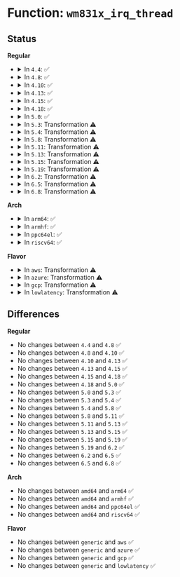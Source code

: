 # Function: <code>wm831x_irq_thread</code>

## Status
<b>Regular</b>
<ul>
<li>
<details>
<summary>In <code>4.4</code>: ✅</summary>

```c
irqreturn_t wm831x_irq_thread(int irq, void *data);
```

**Collision:** Unique Static

**Inline:** No

**Transformation:** False

**Instances:**

```
In drivers/mfd/wm831x-irq.c (ffffffff815830e0)
Location: drivers/mfd/wm831x-irq.c:454
Inline: False
```
**Symbols:**

```
ffffffff815830e0-ffffffff815833a3: wm831x_irq_thread (STB_LOCAL)
```
</details>
</li>
<li>
<details>
<summary>In <code>4.8</code>: ✅</summary>

```c
irqreturn_t wm831x_irq_thread(int irq, void *data);
```

**Collision:** Unique Static

**Inline:** No

**Transformation:** False

**Instances:**

```
In drivers/mfd/wm831x-irq.c (ffffffff815d9200)
Location: drivers/mfd/wm831x-irq.c:454
Inline: False
```
**Symbols:**

```
ffffffff815d9200-ffffffff815d94ab: wm831x_irq_thread (STB_LOCAL)
```
</details>
</li>
<li>
<details>
<summary>In <code>4.10</code>: ✅</summary>

```c
irqreturn_t wm831x_irq_thread(int irq, void *data);
```

**Collision:** Unique Static

**Inline:** No

**Transformation:** False

**Instances:**

```
In drivers/mfd/wm831x-irq.c (ffffffff81605ef0)
Location: drivers/mfd/wm831x-irq.c:454
Inline: False
```
**Symbols:**

```
ffffffff81605ef0-ffffffff8160619b: wm831x_irq_thread (STB_LOCAL)
```
</details>
</li>
<li>
<details>
<summary>In <code>4.13</code>: ✅</summary>

```c
irqreturn_t wm831x_irq_thread(int irq, void *data);
```

**Collision:** Unique Static

**Inline:** No

**Transformation:** False

**Instances:**

```
In drivers/mfd/wm831x-irq.c (ffffffff81619cd0)
Location: drivers/mfd/wm831x-irq.c:454
Inline: False
```
**Symbols:**

```
ffffffff81619cd0-ffffffff81619f92: wm831x_irq_thread (STB_LOCAL)
```
</details>
</li>
<li>
<details>
<summary>In <code>4.15</code>: ✅</summary>

```c
irqreturn_t wm831x_irq_thread(int irq, void *data);
```

**Collision:** Unique Static

**Inline:** No

**Transformation:** False

**Instances:**

```
In drivers/mfd/wm831x-irq.c (ffffffff816823a0)
Location: drivers/mfd/wm831x-irq.c:454
Inline: False
```
**Symbols:**

```
ffffffff816823a0-ffffffff81682662: wm831x_irq_thread (STB_LOCAL)
```
</details>
</li>
<li>
<details>
<summary>In <code>4.18</code>: ✅</summary>

```c
irqreturn_t wm831x_irq_thread(int irq, void *data);
```

**Collision:** Unique Static

**Inline:** No

**Transformation:** False

**Instances:**

```
In drivers/mfd/wm831x-irq.c (ffffffff816be420)
Location: drivers/mfd/wm831x-irq.c:454
Inline: False
```
**Symbols:**

```
ffffffff816be420-ffffffff816be6e2: wm831x_irq_thread (STB_LOCAL)
```
</details>
</li>
<li>
<details>
<summary>In <code>5.0</code>: ✅</summary>

```c
irqreturn_t wm831x_irq_thread(int irq, void *data);
```

**Collision:** Unique Static

**Inline:** No

**Transformation:** False

**Instances:**

```
In drivers/mfd/wm831x-irq.c (ffffffff816df7f0)
Location: drivers/mfd/wm831x-irq.c:454
Inline: False
```
**Symbols:**

```
ffffffff816df7f0-ffffffff816dfab2: wm831x_irq_thread (STB_LOCAL)
```
</details>
</li>
<li>
<details>
<summary>In <code>5.3</code>: Transformation ⚠️</summary>

```c
irqreturn_t wm831x_irq_thread(int irq, void *data);
```

**Collision:** Unique Static

**Inline:** No

**Transformation:** True

**Instances:**

```
In drivers/mfd/wm831x-irq.c (0)
Location: drivers/mfd/wm831x-irq.c:449
Inline: False
```
**Symbols:**

```
ffffffff81718f30-ffffffff817191ba: wm831x_irq_thread (STB_LOCAL)
ffffffff817194de-ffffffff8171950c: wm831x_irq_thread.cold (STB_LOCAL)
```
</details>
</li>
<li>
<details>
<summary>In <code>5.4</code>: Transformation ⚠️</summary>

```c
irqreturn_t wm831x_irq_thread(int irq, void *data);
```

**Collision:** Unique Static

**Inline:** No

**Transformation:** True

**Instances:**

```
In drivers/mfd/wm831x-irq.c (0)
Location: drivers/mfd/wm831x-irq.c:449
Inline: False
```
**Symbols:**

```
ffffffff8173d220-ffffffff8173d4aa: wm831x_irq_thread (STB_LOCAL)
ffffffff8173d7ce-ffffffff8173d7fc: wm831x_irq_thread.cold (STB_LOCAL)
```
</details>
</li>
<li>
<details>
<summary>In <code>5.8</code>: Transformation ⚠️</summary>

```c
irqreturn_t wm831x_irq_thread(int irq, void *data);
```

**Collision:** Unique Static

**Inline:** No

**Transformation:** True

**Instances:**

```
In drivers/mfd/wm831x-irq.c (0)
Location: drivers/mfd/wm831x-irq.c:449
Inline: False
```
**Symbols:**

```
ffffffff817faba0-ffffffff817fae34: wm831x_irq_thread (STB_LOCAL)
ffffffff817fb15e-ffffffff817fb18c: wm831x_irq_thread.cold (STB_LOCAL)
```
</details>
</li>
<li>
<details>
<summary>In <code>5.11</code>: Transformation ⚠️</summary>

```c
irqreturn_t wm831x_irq_thread(int irq, void *data);
```

**Collision:** Unique Static

**Inline:** No

**Transformation:** True

**Instances:**

```
In drivers/mfd/wm831x-irq.c (0)
Location: drivers/mfd/wm831x-irq.c:449
Inline: False
```
**Symbols:**

```
ffffffff8180cef0-ffffffff8180d184: wm831x_irq_thread (STB_LOCAL)
ffffffff81c120f6-ffffffff81c12124: wm831x_irq_thread.cold (STB_LOCAL)
```
</details>
</li>
<li>
<details>
<summary>In <code>5.13</code>: Transformation ⚠️</summary>

```c
irqreturn_t wm831x_irq_thread(int irq, void *data);
```

**Collision:** Unique Static

**Inline:** No

**Transformation:** True

**Instances:**

```
In drivers/mfd/wm831x-irq.c (0)
Location: drivers/mfd/wm831x-irq.c:449
Inline: False
```
**Symbols:**

```
ffffffff817f16c0-ffffffff817f1953: wm831x_irq_thread (STB_LOCAL)
ffffffff81c0426b-ffffffff81c04299: wm831x_irq_thread.cold (STB_LOCAL)
```
</details>
</li>
<li>
<details>
<summary>In <code>5.15</code>: Transformation ⚠️</summary>

```c
irqreturn_t wm831x_irq_thread(int irq, void *data);
```

**Collision:** Unique Static

**Inline:** No

**Transformation:** True

**Instances:**

```
In drivers/mfd/wm831x-irq.c (0)
Location: drivers/mfd/wm831x-irq.c:449
Inline: False
```
**Symbols:**

```
ffffffff8187a1c0-ffffffff8187a6e4: wm831x_irq_thread (STB_LOCAL)
ffffffff81d071e1-ffffffff81d07297: wm831x_irq_thread.cold (STB_LOCAL)
```
</details>
</li>
<li>
<details>
<summary>In <code>5.19</code>: Transformation ⚠️</summary>

```c
irqreturn_t wm831x_irq_thread(int irq, void *data);
```

**Collision:** Unique Static

**Inline:** No

**Transformation:** True

**Instances:**

```
In drivers/mfd/wm831x-irq.c (0)
Location: drivers/mfd/wm831x-irq.c:449
Inline: False
```
**Symbols:**

```
ffffffff819c2960-ffffffff819c2e1d: wm831x_irq_thread (STB_LOCAL)
ffffffff81ecfaf4-ffffffff81ecfb8c: wm831x_irq_thread.cold (STB_LOCAL)
```
</details>
</li>
<li>
<details>
<summary>In <code>6.2</code>: Transformation ⚠️</summary>

```c
irqreturn_t wm831x_irq_thread(int irq, void *data);
```

**Collision:** Unique Static

**Inline:** No

**Transformation:** True

**Instances:**

```
In drivers/mfd/wm831x-irq.c (0)
Location: drivers/mfd/wm831x-irq.c:449
Inline: False
```
**Symbols:**

```
ffffffff81b38b90-ffffffff81b39077: wm831x_irq_thread (STB_LOCAL)
ffffffff82099d77-ffffffff82099ddf: wm831x_irq_thread.cold (STB_LOCAL)
```
</details>
</li>
<li>
<details>
<summary>In <code>6.5</code>: Transformation ⚠️</summary>

```c
irqreturn_t wm831x_irq_thread(int irq, void *data);
```

**Collision:** Unique Static

**Inline:** No

**Transformation:** True

**Instances:**

```
In drivers/mfd/wm831x-irq.c (0)
Location: drivers/mfd/wm831x-irq.c:449
Inline: False
```
**Symbols:**

```
ffffffff81b8c000-ffffffff81b8c4e2: wm831x_irq_thread (STB_LOCAL)
ffffffff8211ae8c-ffffffff8211aee8: wm831x_irq_thread.cold (STB_LOCAL)
```
</details>
</li>
<li>
<details>
<summary>In <code>6.8</code>: Transformation ⚠️</summary>

```c
irqreturn_t wm831x_irq_thread(int irq, void *data);
```

**Collision:** Unique Static

**Inline:** No

**Transformation:** True

**Instances:**

```
In drivers/mfd/wm831x-irq.c (0)
Location: drivers/mfd/wm831x-irq.c:449
Inline: False
```
**Symbols:**

```
ffffffff81bdff00-ffffffff81be03e2: wm831x_irq_thread (STB_LOCAL)
ffffffff821f8d13-ffffffff821f8d6f: wm831x_irq_thread.cold (STB_LOCAL)
```
</details>
</li>
</ul>
<b>Arch</b>
<ul>
<li>
<details>
<summary>In <code>arm64</code>: ✅</summary>

```c
irqreturn_t wm831x_irq_thread(int irq, void *data);
```

**Collision:** Unique Static

**Inline:** No

**Transformation:** False

**Instances:**

```
In drivers/mfd/wm831x-irq.c (ffff8000109384b0)
Location: drivers/mfd/wm831x-irq.c:449
Inline: False
```
**Symbols:**

```
ffff8000109384b0-ffff800010938730: wm831x_irq_thread (STB_LOCAL)
```
</details>
</li>
<li>
<details>
<summary>In <code>armhf</code>: ✅</summary>

```c
irqreturn_t wm831x_irq_thread(int irq, void *data);
```

**Collision:** Unique Static

**Inline:** No

**Transformation:** False

**Instances:**

```
In drivers/mfd/wm831x-irq.c (c0a2090c)
Location: drivers/mfd/wm831x-irq.c:449
Inline: False
```
**Symbols:**

```
c0a2090c-c0a20ba0: wm831x_irq_thread (STB_LOCAL)
```
</details>
</li>
<li>
<details>
<summary>In <code>ppc64el</code>: ✅</summary>

```c
irqreturn_t wm831x_irq_thread(int irq, void *data);
```

**Collision:** Unique Static

**Inline:** No

**Transformation:** False

**Instances:**

```
In drivers/mfd/wm831x-irq.c (c0000000009defb0)
Location: drivers/mfd/wm831x-irq.c:449
Inline: False
```
**Symbols:**

```
c0000000009defb0-c0000000009df328: wm831x_irq_thread (STB_LOCAL)
```
</details>
</li>
<li>
<details>
<summary>In <code>riscv64</code>: ✅</summary>

```c
irqreturn_t wm831x_irq_thread(int irq, void *data);
```

**Collision:** Unique Static

**Inline:** No

**Transformation:** False

**Instances:**

```
In drivers/mfd/wm831x-irq.c (ffffffe0005ad20e)
Location: drivers/mfd/wm831x-irq.c:449
Inline: False
```
**Symbols:**

```
ffffffe0005ad20e-ffffffe0005ad488: wm831x_irq_thread (STB_LOCAL)
```
</details>
</li>
</ul>
<b>Flavor</b>
<ul>
<li>
<details>
<summary>In <code>aws</code>: Transformation ⚠️</summary>

```c
irqreturn_t wm831x_irq_thread(int irq, void *data);
```

**Collision:** Unique Static

**Inline:** No

**Transformation:** True

**Instances:**

```
In drivers/mfd/wm831x-irq.c (0)
Location: drivers/mfd/wm831x-irq.c:449
Inline: False
```
**Symbols:**

```
ffffffff81700d00-ffffffff81700f8a: wm831x_irq_thread (STB_LOCAL)
ffffffff817012ae-ffffffff817012dc: wm831x_irq_thread.cold (STB_LOCAL)
```
</details>
</li>
<li>
<details>
<summary>In <code>azure</code>: Transformation ⚠️</summary>

```c
irqreturn_t wm831x_irq_thread(int irq, void *data);
```

**Collision:** Unique Static

**Inline:** No

**Transformation:** True

**Instances:**

```
In drivers/mfd/wm831x-irq.c (0)
Location: drivers/mfd/wm831x-irq.c:449
Inline: False
```
**Symbols:**

```
ffffffff816d4b10-ffffffff816d4d9a: wm831x_irq_thread (STB_LOCAL)
ffffffff816d50be-ffffffff816d50ec: wm831x_irq_thread.cold (STB_LOCAL)
```
</details>
</li>
<li>
<details>
<summary>In <code>gcp</code>: Transformation ⚠️</summary>

```c
irqreturn_t wm831x_irq_thread(int irq, void *data);
```

**Collision:** Unique Static

**Inline:** No

**Transformation:** True

**Instances:**

```
In drivers/mfd/wm831x-irq.c (0)
Location: drivers/mfd/wm831x-irq.c:449
Inline: False
```
**Symbols:**

```
ffffffff817306e0-ffffffff8173096a: wm831x_irq_thread (STB_LOCAL)
ffffffff81730c8e-ffffffff81730cbc: wm831x_irq_thread.cold (STB_LOCAL)
```
</details>
</li>
<li>
<details>
<summary>In <code>lowlatency</code>: Transformation ⚠️</summary>

```c
irqreturn_t wm831x_irq_thread(int irq, void *data);
```

**Collision:** Unique Static

**Inline:** No

**Transformation:** True

**Instances:**

```
In drivers/mfd/wm831x-irq.c (0)
Location: drivers/mfd/wm831x-irq.c:449
Inline: False
```
**Symbols:**

```
ffffffff8174bb20-ffffffff8174bdaa: wm831x_irq_thread (STB_LOCAL)
ffffffff8174c0ce-ffffffff8174c0fc: wm831x_irq_thread.cold (STB_LOCAL)
```
</details>
</li>
</ul>

## Differences
<b>Regular</b>
<ul>
<li>
No changes between <code>4.4</code> and <code>4.8</code> ✅
</li>
<li>
No changes between <code>4.8</code> and <code>4.10</code> ✅
</li>
<li>
No changes between <code>4.10</code> and <code>4.13</code> ✅
</li>
<li>
No changes between <code>4.13</code> and <code>4.15</code> ✅
</li>
<li>
No changes between <code>4.15</code> and <code>4.18</code> ✅
</li>
<li>
No changes between <code>4.18</code> and <code>5.0</code> ✅
</li>
<li>
No changes between <code>5.0</code> and <code>5.3</code> ✅
</li>
<li>
No changes between <code>5.3</code> and <code>5.4</code> ✅
</li>
<li>
No changes between <code>5.4</code> and <code>5.8</code> ✅
</li>
<li>
No changes between <code>5.8</code> and <code>5.11</code> ✅
</li>
<li>
No changes between <code>5.11</code> and <code>5.13</code> ✅
</li>
<li>
No changes between <code>5.13</code> and <code>5.15</code> ✅
</li>
<li>
No changes between <code>5.15</code> and <code>5.19</code> ✅
</li>
<li>
No changes between <code>5.19</code> and <code>6.2</code> ✅
</li>
<li>
No changes between <code>6.2</code> and <code>6.5</code> ✅
</li>
<li>
No changes between <code>6.5</code> and <code>6.8</code> ✅
</li>
</ul>
<b>Arch</b>
<ul>
<li>
No changes between <code>amd64</code> and <code>arm64</code> ✅
</li>
<li>
No changes between <code>amd64</code> and <code>armhf</code> ✅
</li>
<li>
No changes between <code>amd64</code> and <code>ppc64el</code> ✅
</li>
<li>
No changes between <code>amd64</code> and <code>riscv64</code> ✅
</li>
</ul>
<b>Flavor</b>
<ul>
<li>
No changes between <code>generic</code> and <code>aws</code> ✅
</li>
<li>
No changes between <code>generic</code> and <code>azure</code> ✅
</li>
<li>
No changes between <code>generic</code> and <code>gcp</code> ✅
</li>
<li>
No changes between <code>generic</code> and <code>lowlatency</code> ✅
</li>
</ul>
